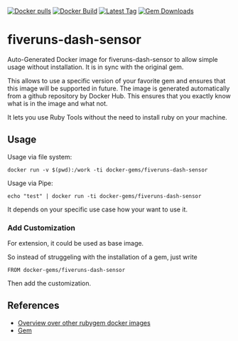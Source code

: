 [![Docker pulls](https://img.shields.io/docker/pulls/rubygem/fiveruns-dash-sensor.svg)](https://hub.docker.com/r/rubygem/fiveruns-dash-sensor/)
[![Docker Build](https://img.shields.io/docker/automated/rubygem/fiveruns-dash-sensor.svg)](https://hub.docker.com/r/rubygem/fiveruns-dash-sensor/)
[![Latest Tag](https://img.shields.io/github/tag/docker-rubygem/fiveruns-dash-sensor.svg)](https://hub.docker.com/r/rubygem/fiveruns-dash-sensor/)
[![Gem Downloads](https://img.shields.io/gem/dt/fiveruns-dash-sensor.svg)](https://rubygems.org/gems/fiveruns-dash-sensor/)
# fiveruns-dash-sensor

Auto-Generated Docker image for fiveruns-dash-sensor to allow simple usage without installation.
It is in sync with the original gem.

This allows to use a specific version of your favorite gem and ensures that this image will be supported in future.
The image is generated automatically from a github repository by Docker Hub.
This ensures that you exactly know what is in the image and what not.

It lets you use Ruby Tools without the need to install ruby on your machine.

## Usage

Usage via file system:

`docker run -v $(pwd):/work -ti docker-gems/fiveruns-dash-sensor`

Usage via Pipe:

`echo "test" | docker run -ti docker-gems/fiveruns-dash-sensor`

It depends on your specific use case how your want to use it.

### Add Customization

For extension, it could be used as base image.

So instead of struggeling with the installation of a gem, just write

`FROM docker-gems/fiveruns-dash-sensor`

Then add the customization.

## References

 - [Overview over other rubygem docker images](https://github.com/thinkbot/docker-rubygem)
 - [Gem](https://rubygems.org/gems/fiveruns-dash-sensor/)
